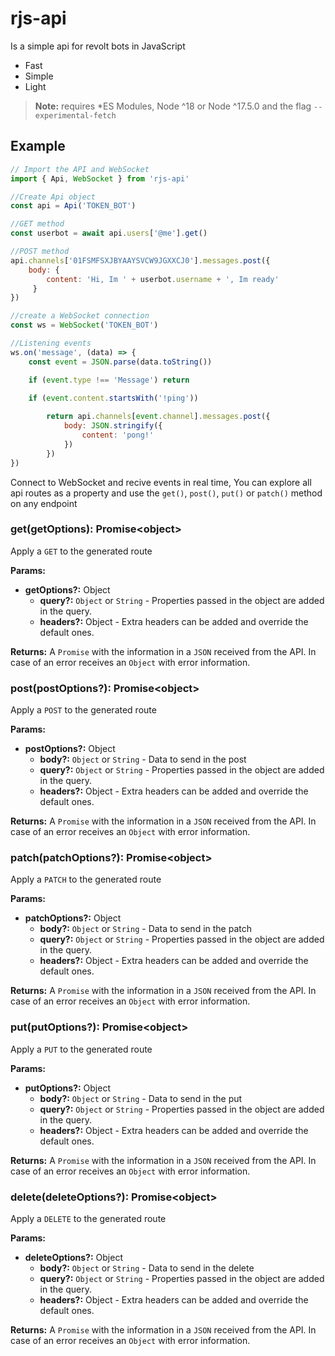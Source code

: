 # rjs-api

Is a simple api for revolt bots in JavaScript

-   Fast
-   Simple
-   Light

> **Note:** requires *ES Modules, Node ^18 or Node ^17.5.0 and the flag `--experimental-fetch`

## Example

```js
// Import the API and WebSocket
import { Api, WebSocket } from 'rjs-api'

//Create Api object
const api = Api('TOKEN_BOT')

//GET method
const userbot = await api.users['@me'].get()

//POST method
api.channels['01FSMFSXJBYAAYSVCW9JGXXCJ0'].messages.post({
    body: { 
        content: 'Hi, Im ' + userbot.username + ', Im ready'
     }
})

//create a WebSocket connection
const ws = WebSocket('TOKEN_BOT')

//Listening events
ws.on('message', (data) => {
    const event = JSON.parse(data.toString())

    if (event.type !== 'Message') return

    if (event.content.startsWith('!ping'))
    
        return api.channels[event.channel].messages.post({
            body: JSON.stringify({
                content: 'pong!'
            })
        })
})
```

Connect to WebSocket and recive events in real time, You can explore all api routes as a property and use the `get()`, `post()`, `put()` or `patch()` method on any endpoint

### get(getOptions): Promise\<object>

Apply a `GET` to the generated route

**Params:**

-   **getOptions?:** Object
    -   **query?:** `Object` or `String` - Properties passed in the object are added in the query.
    -   **headers?:** Object - Extra headers can be added and override the default ones.

**Returns:** A `Promise` with the information in a `JSON` received from the API. In case of an error receives an `Object` with error information.

### post(postOptions?): Promise\<object>

Apply a `POST` to the generated route

**Params:**

-   **postOptions?:** Object
    -   **body?:** `Object` or `String` - Data to send in the post
    -   **query?:** `Object` or `String` - Properties passed in the object are added in the query.
    -   **headers?:** Object - Extra headers can be added and override the default ones.

**Returns:** A `Promise` with the information in a `JSON` received from the API. In case of an error receives an `Object` with error information.

### patch(patchOptions?): Promise\<object>

Apply a `PATCH` to the generated route

**Params:**

-   **patchOptions?:** Object
    -   **body?:** `Object` or `String` - Data to send in the patch
    -   **query?:** `Object` or `String` - Properties passed in the object are added in the query.
    -   **headers?:** Object - Extra headers can be added and override the default ones.

**Returns:** A `Promise` with the information in a `JSON` received from the API. In case of an error receives an `Object` with error information.

### put(putOptions?): Promise\<object>

Apply a `PUT` to the generated route

**Params:**

-   **putOptions?:** Object
    -   **body?:** `Object` or `String` - Data to send in the put
    -   **query?:** `Object` or `String` - Properties passed in the object are added in the query.
    -   **headers?:** Object - Extra headers can be added and override the default ones.

**Returns:** A `Promise` with the information in a `JSON` received from the API. In case of an error receives an `Object` with error information.

### delete(deleteOptions?): Promise\<object>

Apply a `DELETE` to the generated route

**Params:**

-   **deleteOptions?:** Object
    -   **body?:** `Object` or `String` - Data to send in the delete
    -   **query?:** `Object` or `String` - Properties passed in the object are added in the query.
    -   **headers?:** Object - Extra headers can be added and override the default ones.

**Returns:** A `Promise` with the information in a `JSON` received from the API. In case of an error receives an `Object` with error information.